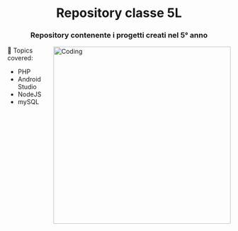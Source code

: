 <h1 align="center">Repository classe 5L</h1>
<h3 align="center">Repository contenente i progetti creati nel 5° anno</h3>
<img align="right" alt="Coding" width="400" src="https://cdn.dribbble.com/users/1162077/screenshots/3848914/programmer.gif">

🔭 Topics covered:
-   PHP
-   Android Studio
-   NodeJS
-   mySQL
